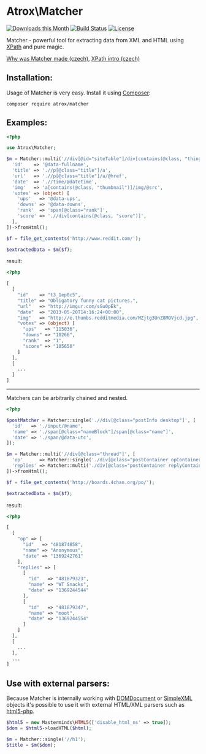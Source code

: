 Atrox\Matcher
=============

[![Downloads this Month](https://img.shields.io/packagist/dm/atrox/matcher.svg)](https://packagist.org/packages/atrox/matcher)
[![Build Status](https://travis-ci.org/kaja47/Matcher.svg?branch=master)](https://travis-ci.org/kaja47/Matcher)
[![License](https://poser.pugx.org/atrox/Matcher/license.svg)](https://packagist.org/packages/atrox/Matcher)

Matcher - powerful tool for extracting data from XML and HTML using [XPath](https://en.wikipedia.org/wiki/XPath) and
pure magic.

[Why was Matcher made (czech)](http://funkcionalne.cz/2014/05/php-dom-simplexml-a-matcher/), [XPath intro (czech)](http://funkcionalne.cz/2015/01/xpath-co-proc-a-hlavne-jak/)


Installation:
-------------

Usage of Matcher is very easy. Install it using [Composer](https://getcomposer.org/):

```
composer require atrox/matcher
```


Examples:
---------

```php
<?php

use Atrox\Matcher;

$m = Matcher::multi('//div[@id="siteTable"]/div[contains(@class, "thing")]', [
  'id'    => '@data-fullname',
  'title' => './/p[@class="title"]/a',
  'url'   => './/p[@class="title"]/a/@href',
  'date'  => './/time/@datetime',
  'img'   => 'a[contains(@class, "thumbnail")]/img/@src',
  'votes' => (object) [
    'ups'   => '@data-ups',
    'downs' => '@data-downs',
    'rank'  => 'span[@class="rank"]',
    'score' => './/div[contains(@class, "score")]',
  ],
])->fromHtml();

$f = file_get_contents('http://www.reddit.com/');

$extractedData = $m($f);
```

result:

```php
<?php

[
  [
    "id"    => "t3_1ep0c5",
    "title" => "Obligatory funny cat pictures.",
    "url"   => "http://imgur.com/sGu0pEk",
    "date"  => "2013-05-20T14:16:24+00:00",
    "img"   => "http://e.thumbs.redditmedia.com/MZjtg3UnZ8MOVjcd.jpg",
    "votes" => (object) [
      "ups"   => "115036",
      "downs" => "10266",
      "rank"  => "1",
      "score" => "105650"
    ]
  ],
  [
    ...
  ]
]
```

---

Matchers can be arbitrarily chained and nested.

```php
<?php

$postMatcher = Matcher::single('.//div[@class="postInfo desktop"]', [
  'id'   => './input/@name',
  'name' => './span[@class="nameBlock"]/span[@class="name"]',
  'date' => './span/@data-utc',
]);

$m = Matcher::multi('//div[@class="thread"]', [
  'op'      => Matcher::single('./div[@class="postContainer opContainer"]', $postMatcher),
  'replies' => Matcher::multi('./div[@class="postContainer replyContainer"]', $postMatcher)
])->fromHtml();

$f = file_get_contents('http://boards.4chan.org/po/');

$extractedData = $m($f);
```

result:

```php
<?php

[
  [
    "op" => [
      "id"   => "481874858",
      "name" => "Anonymous",
      "date" => "1369242761"
    ],
    "replies" => [
      [
        "id"   => "481879323",
        "name" => "WT Snacks",
        "date" => "1369244544"
      ],
      [
        "id"   => "481879347",
        "name" => "moot",
        "date" => "1369244554"
      ]
    ]
  ],
  [
    ...
  ],
  ...
]
```

Use with external parsers:
--------------------------

Because Matcher is internally working with [DOMDocument](http://php.net/manual/en/class.domdocument.php) or [SimpleXML](http://php.net/manual/en/book.simplexml.php) objects it's
possible to use it with external HTML/XML parsers such as [html5-php](https://github.com/Masterminds/html5-php).

```php
$html5 = new Masterminds\HTML5(['disable_html_ns' => true]);
$dom = $html5->loadHTML($html);

$m = Matcher::single('//h1');
$title = $m($dom);
```
